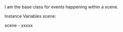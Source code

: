I am the base class for events happening within a scene.

Instance Variables
	scene:		<Object>

scene
	- xxxxx
